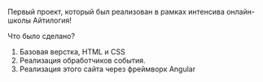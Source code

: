 Первый проект, который был реализован в рамках интенсива онлайн-школы Айтилогия!

Что было сделано?
1. Базовая верстка, HTML и CSS
2. Реализация обработчиков события.
3. Реализация этого сайта через фреймворк Angular
